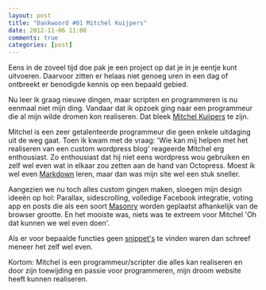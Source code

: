```yaml
---
layout: post
title: "Dankwoord #01 Mitchel Kuijpers"
date: 2012-11-06 11:00
comments: true
categories: [post]
---
```

Eens in de zoveel tijd doe pak je een project op dat je in je eentje kunt uitvoeren. Daarvoor zitten er helaas niet genoeg uren in een dag of ontbreekt er benodigde kennis op een bepaald gebied.   
  
  Nu leer ik graag nieuwe dingen, maar scripten en programmeren is nu eenmaal niet mijn ding. Vandaar dat ik opzoek ging naar een programmeur die al mijn wilde dromen kon realiseren. Dat bleek [Mitchel Kuijpers](http://nl.linkedin.com/pub/mitchel-kuijpers/22/487/861 "linked-in") te zijn.<!--more-->  
  
  Mitchel is een zeer getalenteerde programmeur die geen enkele uitdaging uit de weg gaat. Toen ik kwam met de vraag: 'Wie kan mij helpen met het realiseren van een custom wordpress blog' reageerde Mitchel erg enthousiast. Zo enthousiast dat hij niet eens wordpress wou gebruiken en zelf wel even wat in elkaar zou zetten aan de hand van Octopress. Moest ik wel even [Markdown](http://en.wikipedia.org/wiki/Markdown "uitleg") leren, maar dan was mijn site wel een stuk sneller.   
  
  Aangezien we nu toch alles custom gingen maken, sloegen mijn design ideeën op hol: Parallax, sidescrolling, volledige Facebook integratie, voting app en posts die als een soort [Masonry](http://masonry.desandro.com/ "uitleg")  worden geplaatst afhankelijk van de browser grootte. En het mooiste was, niets was te extreem voor Mitchel 'Oh dat kunnen we wel even doen'.   
  
  Als er voor bepaalde functies geen [snippet's](http://en.wikipedia.org/wiki/Snippet_(programming) "uitleg") te vinden waren dan schreef meneer het zelf wel even.   
  
  Kortom: Mitchel is een programmeur/scripter die alles kan realiseren en door zijn toewijding en passie voor programmeren, mijn droom website heeft kunnen realiseren.